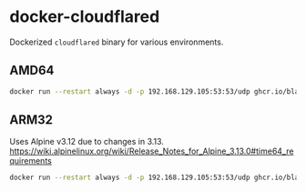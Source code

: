 # docker-cloudflared

Dockerized `cloudflared` binary for various environments.

## AMD64

```sh
docker run --restart always -d -p 192.168.129.105:53:53/udp ghcr.io/blackstar257/docker-cloudflared/image:latest
```

## ARM32

Uses Alpine v3.12 due to changes in 3.13. https://wiki.alpinelinux.org/wiki/Release_Notes_for_Alpine_3.13.0#time64_requirements

```sh
docker run --restart always -d -p 192.168.129.105:53:53/udp ghcr.io/blackstar257/docker-cloudflared/image:arm32
```

